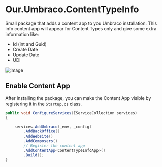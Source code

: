 # Our.Umbraco.ContentTypeInfo

Small package that adds a content app to you Umbraco installation. This info content app will appear for Content Types only and give some extra information like:

- Id (int and Guid)
- Create Date
- Update Date
- UDI
 
![image](https://github.com/erikjanwestendorp/Our.Umbraco.ContentTypeInfo/assets/7831614/c96a5bb2-d597-4ad3-8905-61b4c638d9c0)

## Enable Content App
After installing the package, you can make the Content App visible by registering it in the `Startup.cs` class.

```csharp
public void ConfigureServices(IServiceCollection services)
{

    services.AddUmbraco(_env, _config)
        .AddBackOffice()
        .AddWebsite()
        .AddComposers()
        // Register the content app
        .AddContentApp<ContentTypeInfoApp>()
        .Build();
}
```
